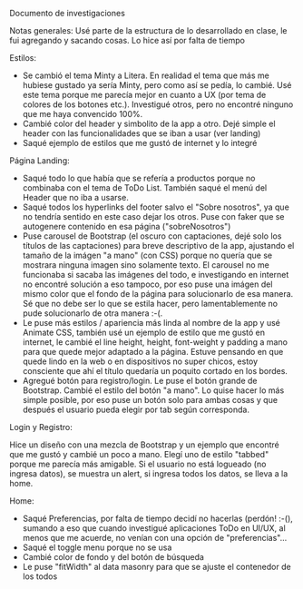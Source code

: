 Documento de investigaciones

Notas generales: Usé parte de la estructura de lo desarrollado en clase, le fui agregando y sacando cosas. Lo hice así  por falta de tiempo

Estilos:
- Se cambió el tema Minty a Litera. En realidad el tema que más me hubiese gustado ya sería Minty, pero como así se pedía, lo cambié. Usé este tema porque me parecía mejor en cuanto a UX (por tema de colores de los botones etc.). Investigué otros, pero no encontré ninguno que me haya convencido 100%. 
- Cambié color del header y simbolito de la app a otro. Dejé simple el header con las funcionalidades que se iban a usar (ver landing)
- Saqué ejemplo de estilos que me gustó de internet y lo integré

Página Landing:
- Saqué todo lo que había que se refería a productos porque no combinaba con el tema de ToDo List. También saqué el menú del Header que no iba a usarse.
- Saqué todos los hyperlinks del footer salvo el "Sobre nosotros", ya que no tendría sentido en este caso dejar los otros. Puse con faker que se autogenere contenido en esa página ("sobreNosotros")
- Puse carousel de Bootstrap (el oscuro con captaciones, dejé solo los títulos de las captaciones) para breve descriptivo de la app, ajustando el tamaño de la imágen "a mano" (con CSS) porque no quería que se mostrara ninguna imagen sino solamente texto. El carousel no me funcionaba si sacaba las imágenes del todo, e investigando en internet no encontré solución a eso tampoco, por eso puse una imágen del mismo color que el fondo de la página para solucionarlo de esa manera. Sé que no debe ser lo que se estila hacer, pero lamentablemente no pude solucionarlo de otra manera :-(.
- Le puse más estilos / apariencia más linda al nombre de la app y usé Animate CSS, también usé un ejemplo de estilo que me gustó en internet, le cambié el line height, height, font-weight y padding a mano para que quede mejor adaptado a la página. Estuve pensando en que quede lindo en la web o en dispositivos no super chicos, estoy consciente que ahí el título quedaría un poquito cortado en los bordes.
- Agregué botón para registro/login. Le puse el botón grande de Bootstrap. Cambié el estilo del botón "a mano". Lo quise hacer lo más simple posible, por eso puse un botón solo para ambas cosas y que después el usuario pueda elegir por tab según corresponda.

Login y Registro:

Hice un diseño con una mezcla de Bootstrap y un ejemplo que encontré que me gustó y cambié un poco a mano. Elegí uno de estilo "tabbed" porque me parecía más amigable. Si el usuario no está logueado (no ingresa datos), se muestra un alert, si ingresa todos los datos, se lleva a la home.

Home: 
- Saqué Preferencias, por falta de tiempo decidí no hacerlas (perdón! :-(), sumando a eso que cuando investigué aplicaciones ToDo en UI/UX, al menos que me acuerde, no venían con una opción de "preferencias"...
- Saqué el toggle menu porque no se usa
- Cambié color de fondo y del botón de búsqueda
- Le puse "fitWidth" al data masonry para que se ajuste el contenedor de los todos 


